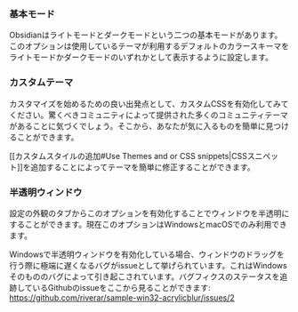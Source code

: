### 基本モード

Obsidianはライトモードとダークモードという二つの基本モードがあります。このオプションは使用しているテーマが利用するデフォルトのカラースキーマをライトモードかダークモードのいずれかとして表示するように設定します。

### カスタムテーマ

カスタマイズを始めるための良い出発点として、カスタムCSSを有効化してみてください。驚くべきコミュニティによって提供された多くのコミュニティテーマがあることに気づくでしょう。そこから、あなたが気に入るものを簡単に見つけることができます。

[[カスタムスタイルの追加#Use Themes and or CSS snippets|CSSスニペット]]を追加することによってテーマを簡単に修正することができます。

### 半透明ウィンドウ

設定の外観のタブからこのオプションを有効化することでウィンドウを半透明にすることができます。現在このオプションはWindowsとmacOSでのみ利用できます。

Windowsで半透明ウィンドウを有効化している場合、ウィンドウのドラッグを行う際に極端に遅くなるバグがissueとして挙げられています。これはWindowsそのもののバグによって引き起こされています。バグフィクスのステータスを追跡しているGithubのissueをここから見ることができます: https://github.com/riverar/sample-win32-acrylicblur/issues/2